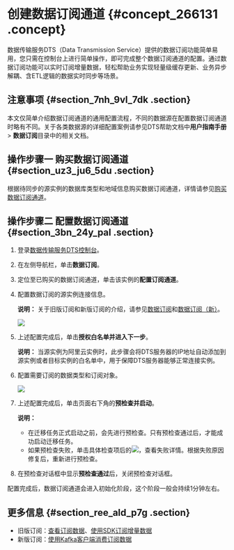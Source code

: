 # 创建数据订阅通道 {#concept_266131 .concept}

数据传输服务DTS（Data Transmission Service）提供的数据订阅功能简单易用，您只需在控制台上进行简单操作，即可完成整个数据订阅通道的配置。通过数据订阅功能可以实时订阅增量数据，轻松帮助业务实现轻量级缓存更新、业务异步解耦、含ETL逻辑的数据实时同步等场景。

## 注意事项 {#section_7nh_9vl_7dk .section}

本文仅简单介绍数据订阅通道的通用配置流程，不同的数据源在配置数据订阅通道时略有不同。关于各类数据源的详细配置案例请参见DTS帮助文档中**用户指南手册** \> **数据订阅**目录中的相关文档。

## 操作步骤一 购买数据订阅通道 {#section_uz3_ju6_5du .section}

根据待同步的源实例的数据库类型和地域信息购买数据订阅通道，详情请参见[购买数据订阅通道](cn.zh-CN/快速入门/购买流程.md#section_sek_ra8_w7j)。

## 操作步骤二 配置数据订阅通道 {#section_3bn_24y_pal .section}

1.  登录[数据传输服务DTS控制台](https://dts.console.aliyun.com/)。
2.  在左侧导航栏，单击**数据订阅**。
3.  定位至已购买的数据订阅通道，单击该实例的**配置订阅通道**。
4.  配置数据订阅的源实例连接信息。

    **说明：** 关于旧版订阅和新版订阅的介绍，请参见[数据订阅](../cn.zh-CN/产品简介/功能特性/数据订阅.md#)和[数据订阅（新）](../cn.zh-CN/产品简介/功能特性/数据订阅（新）.md#)。

    ![](http://static-aliyun-doc.oss-cn-hangzhou.aliyuncs.com/assets/img/314826/156160185048078_zh-CN.png)

5.  上述配置完成后，单击**授权白名单并进入下一步**。

    **说明：** 当源实例为阿里云实例时，此步骤会将DTS服务器的IP地址自动添加到源实例或者目标实例的白名单中，用于保障DTS服务器能够正常连接实例。

6.  配置需要订阅的数据类型和订阅对象。

    ![](http://static-aliyun-doc.oss-cn-hangzhou.aliyuncs.com/assets/img/17085/156160185047405_zh-CN.png)

7.  上述配置完成后，单击页面右下角的**预检查并启动**。

    **说明：** 

    -   在迁移任务正式启动之前，会先进行预检查。只有预检查通过后，才能成功启动迁移任务。
    -   如果预检查失败，单击具体检查项后的![](http://static-aliyun-doc.oss-cn-hangzhou.aliyuncs.com/assets/img/17082/156160185147390_zh-CN.png)，查看失败详情。根据失败原因修复后，重新进行预检查。
8.  在预检查对话框中显示**预检查通过**后，关闭预检查对话框。

配置完成后，数据订阅通道会进入初始化阶段，这个阶段一般会持续1分钟左右。

## 更多信息 {#section_ree_ald_p7g .section}

-   旧版订阅：[查看订阅数据](https://help.aliyun.com/document_detail/26644.html)、[使用SDK订阅增量数据](https://help.aliyun.com/document_detail/26645.html) 
-   新版订阅：[使用Kafka客户端消费订阅数据](../cn.zh-CN/用户指南/数据订阅（新）/使用Kafka客户端消费订阅数据.md#) 


